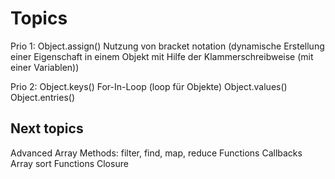 # Topics

Prio 1:
Object.assign()
Nutzung von bracket notation 
(dynamische Erstellung einer Eigenschaft in einem Objekt mit Hilfe der Klammerschreibweise (mit einer Variablen)) 

Prio 2:
Object.keys()
For-In-Loop (loop für Objekte) 
Object.values()
Object.entries()


## Next topics

Advanced Array Methods: filter, find, map, reduce
Functions Callbacks
Array sort
Functions Closure